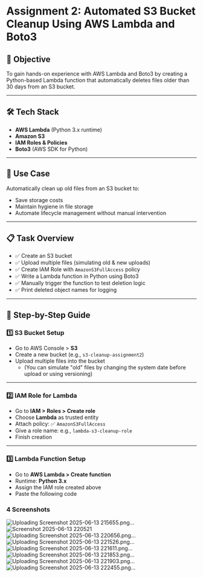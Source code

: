 # Assignment 2: Automated S3 Bucket Cleanup Using AWS Lambda and Boto3

## 📌 Objective
To gain hands-on experience with AWS Lambda and Boto3 by creating a Python-based Lambda function that automatically deletes files older than 30 days from an S3 bucket.

---

## 🛠️ Tech Stack
- **AWS Lambda** (Python 3.x runtime)
- **Amazon S3**
- **IAM Roles & Policies**
- **Boto3** (AWS SDK for Python)

---

## 📁 Use Case
Automatically clean up old files from an S3 bucket to:
- Save storage costs
- Maintain hygiene in file storage
- Automate lifecycle management without manual intervention

---

## 📋 Task Overview

- ✅ Create an S3 bucket
- ✅ Upload multiple files (simulating old & new uploads)
- ✅ Create IAM Role with `AmazonS3FullAccess` policy
- ✅ Write a Lambda function in Python using Boto3
- ✅ Manually trigger the function to test deletion logic
- ✅ Print deleted object names for logging

---

## 🧾 Step-by-Step Guide

### 1️⃣ S3 Bucket Setup

- Go to AWS Console > **S3**
- Create a new bucket (e.g., `s3-cleanup-assignment2`)
- Upload multiple files into the bucket  
  - (You can simulate "old" files by changing the system date before upload or using versioning)

---

### 2️⃣ IAM Role for Lambda

- Go to **IAM > Roles > Create role**
- Choose **Lambda** as trusted entity
- Attach policy: ✅ `AmazonS3FullAccess`
- Give a role name: e.g., `lambda-s3-cleanup-role`
- Finish creation

---

### 3️⃣ Lambda Function Setup

- Go to **AWS Lambda > Create function**
- Runtime: **Python 3.x**
- Assign the IAM role created above
- Paste the following code


### 4 Screenshots

![Uploading Screenshot 2025-06-13 215655.png…]()
![Screenshot 2025-06-13 220521](https://github.com/user-attachments/assets/e7ef3a7a-54d4-483d-98e1-59bc367a2699)
![Uploading Screenshot 2025-06-13 220656.png…]()
![Uploading Screenshot 2025-06-13 221526.png…]()
![Uploading Screenshot 2025-06-13 221611.png…]()
![Uploading Screenshot 2025-06-13 221853.png…]()
![Uploading Screenshot 2025-06-13 221903.png…]()
![Uploading Screenshot 2025-06-13 222455.png…]()
